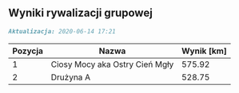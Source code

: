 ## Wyniki rywalizacji grupowej

```markdown
Aktualizacja: 2020-06-14 17:21
```

Pozycja | Nazwa | Wynik [km] |
------------ | -------------  | -------------
 1 |Ciosy Mocy aka Ostry Cień Mgły | 575.92 
 2 |Drużyna A | 528.75